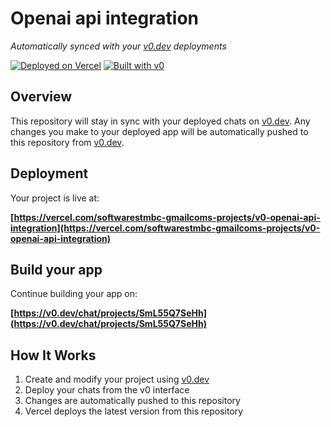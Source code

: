 # Openai api integration

*Automatically synced with your [v0.dev](https://v0.dev) deployments*

[![Deployed on Vercel](https://img.shields.io/badge/Deployed%20on-Vercel-black?style=for-the-badge&logo=vercel)](https://vercel.com/softwarestmbc-gmailcoms-projects/v0-openai-api-integration)
[![Built with v0](https://img.shields.io/badge/Built%20with-v0.dev-black?style=for-the-badge)](https://v0.dev/chat/projects/SmL55Q7SeHh)

## Overview

This repository will stay in sync with your deployed chats on [v0.dev](https://v0.dev).
Any changes you make to your deployed app will be automatically pushed to this repository from [v0.dev](https://v0.dev).

## Deployment

Your project is live at:

**[https://vercel.com/softwarestmbc-gmailcoms-projects/v0-openai-api-integration](https://vercel.com/softwarestmbc-gmailcoms-projects/v0-openai-api-integration)**

## Build your app

Continue building your app on:

**[https://v0.dev/chat/projects/SmL55Q7SeHh](https://v0.dev/chat/projects/SmL55Q7SeHh)**

## How It Works

1. Create and modify your project using [v0.dev](https://v0.dev)
2. Deploy your chats from the v0 interface
3. Changes are automatically pushed to this repository
4. Vercel deploys the latest version from this repository